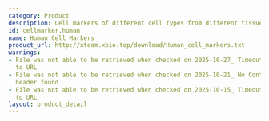 ```yaml
---
category: Product
description: Cell markers of different cell types from different tissues in human
id: cellmarker.human
name: Human Cell Markers
product_url: http://xteam.xbio.top/download/Human_cell_markers.txt
warnings:
- File was not able to be retrieved when checked on 2025-10-27_ Timeout connecting
  to URL
- File was not able to be retrieved when checked on 2025-10-21_ No Content-Length
  header found
- File was not able to be retrieved when checked on 2025-10-15_ Timeout connecting
  to URL
layout: product_detail
---
```

